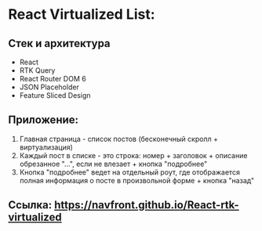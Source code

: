 # React Virtualized List:

## Стек и архитектура

- React
- RTK Query
- React Router DOM 6
- JSON Placeholder
- Feature Sliced Design

## Приложение:

1. Главная страница - список постов (бесконечный скролл + виртуализация)
2. Каждый пост в списке - это строка: номер + заголовок + описание обрезанное "...", если не влезает + кнопка "подробнее"
3. Кнопка "подробнее" ведет на отдельный роут, где отображается полная информация о посте в произвольной форме + кнопка "назад"

## Ссылка: https://navfront.github.io/React-rtk-virtualized
